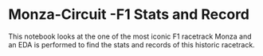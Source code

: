# Monza-Circuit -F1 Stats and Record

This notebook looks at the one of the most iconic F1 racetrack Monza and an EDA is performed to find the stats and records of this historic racetrack.
